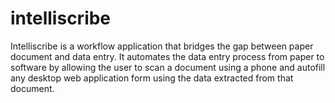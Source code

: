 # intelliscribe

Intelliscribe is a workflow application that bridges the gap between paper document and data entry. It automates the data entry process from paper to software by allowing the user to scan a document using a phone and autofill any desktop web application form using the data extracted from that document.
